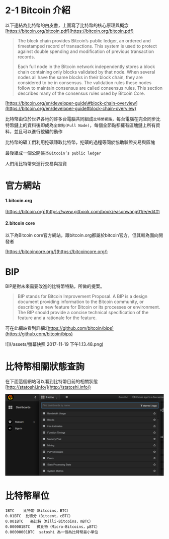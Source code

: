 # 2-1 Bitcoin 介紹

以下連結為比特幣的白皮書，上面寫了比特幣的核心原理與概念  
[https://bitcoin.org/bitcoin.pdf](https://bitcoin.org/bitcoin.pdf)

> The block chain provides Bitcoin’s public ledger, an ordered and timestamped record of transactions. This system is used to protect against double spending and modification of previous transaction records.
>
> Each full node in the Bitcoin network independently stores a block chain containing only blocks validated by that node. When several nodes all have the same blocks in their block chain, they are considered to be in consensus. The validation rules these nodes follow to maintain consensus are called consensus rules. This section describes many of the consensus rules used by Bitcoin Core.

[https://bitcoin.org/en/developer-guide\#block-chain-overview](https://bitcoin.org/en/developer-guide#block-chain-overview)

比特幣由位於世界各地的許多台電腦共同組成`比特幣網路`，每台電腦在完全同步比特幣鏈上的資料後即成為`全節點(Full Node)`，每個全節點都擁有區塊鏈上所有資料，並且可以進行挖礦的動作

比特幣的礦工們利用挖礦賺取比特幣，挖礦的過程等同於協助驗證交易與區塊

最後組成一個公開帳本`Bitcoin’s public ledger`

人們用比特幣來進行交易與投資

# 官方網站

#### 1.bitcoin.org

[https://bitcoin.org](https://www.gitbook.com/book/easonwang01/e/edit#)

#### 2.bitcoin core

以下為Bitcoin core官方網站，跟bitcoin.org都屬於bitcoin官方，但其較為面向開發者

[https://bitcoincore.org/](https://bitcoincore.org/)

# BIP

BIP是對未來需要改進的比特幣特點，所做的提案。

> BIP stands for Bitcoin Improvement Proposal. A BIP is a design document providing information to the Bitcoin community, or describing a new feature for Bitcoin or its processes or environment. The BIP should provide a concise technical specification of the feature and a rationale for the feature.

可在此網站看到詳細:[https://github.com/bitcoin/bips](https://github.com/bitcoin/bips)

![](/assets/螢幕快照 2017-11-19 下午1.13.48.png)

# 比特幣相關狀態查詢

在下面這個網站可以看到比特幣目前的相關狀態  
[http://statoshi.info/](http://statoshi.info/)

![](/assets/a.png)

# 比特幣單位

```
1BTC    比特幣（Bitcoins，BTC）
0.01BTC  比特分（Bitcent，cBTC）
0.001BTC   毫比特（Milli-Bitcoins，mBTC）
0.000001BTC   微比特（Micro-Bitcoins，μBTC）
0.00000001BTC  satoshi 為一個為比特幣最小單位
```



